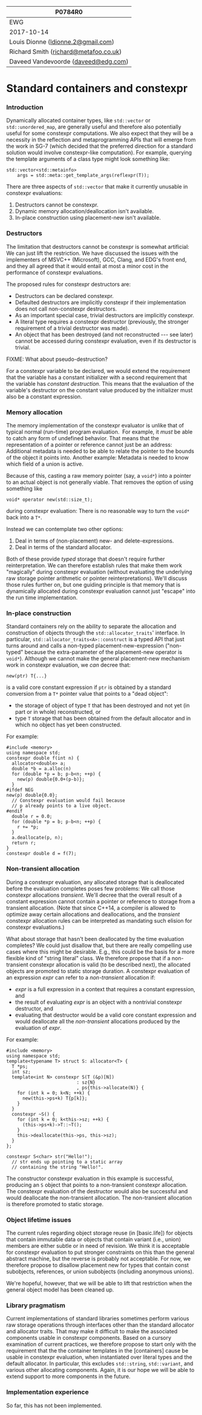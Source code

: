 P0784R0                                |
---------------------------------------|
EWG                                    |
2017-10-14                             |
Louis Dionne (ldionne.2@gmail.com)     |
Richard Smith (richard@metafoo.co.uk)  |
Daveed Vandevoorde (daveed@edg.com)    |

# Standard containers and constexpr

### Introduction

Dynamically allocated container types, like `std::vector` or `std::unordered_map`, are generally useful and therefore also potentially useful for some constexpr computations. We also expect that they will be a necessity in the reflection and metaprogramming APIs that will emerge from the work in SG-7 (which decided that the preferred direction for a standard solution would involve constexpr-like computation). For example, querying the template arguments of a class type might look something like:

	std::vector<std::metainfo>
	    args = std::meta::get_template_args(reflexpr(T));

There are three aspects of `std::vector` that make it currently unusable in constexpr evaluations:

1. Destructors cannot be constexpr.
2. Dynamic memory allocation/deallocation isn't available.
3. In-place construction using placement-new isn't available.

### Destructors

The limitation that destructors cannot be constexpr is somewhat artificial: We can just lift the restriction. We have discussed the issues with the implementers of MSVC++ (Microsoft), GCC, Clang, and EDG's front end, and they all agreed that it would entail at most a minor cost in the performance of constexpr evaluations.

The proposed rules for constexpr destructors are:

* Destructors can be declared constexpr.
* Defaulted destructors are implicitly constexpr if their implementation does not call non-constexpr destructors.
* As an important special case, trivial destructors are implicitly constexpr.
* A literal type requires a constexpr destructor (previously, the stronger requirement of a trivial destructor was made).
* An object that has been destroyed (and not reconstructed --- see later) cannot be accessed during constexpr evaluation, even if its destructor is trivial.

FIXME: What about pseudo-destruction?

For a constexpr variable to be declared, we would extend the
requirement that the variable has a constant initializer with 
a second requirement that the variable has *constant 
destruction*. This means that the evaluation of the 
variable's destructor on the constant value produced by the 
initializer must also be a constant expression.


### Memory allocation

The memory implementation of the constexpr evaluator is unlike that of typical normal (run-time) program evaluation.  For example, it *must* be able to catch any form of undefined behavior. That means that the representation of a pointer or reference cannot just be an address: Additional metadata is needed to be able to relate the pointer to the bounds of the object it points into. Another example: Metadata is needed to know which field of a union is active.

Because of this, casting a raw memory pointer (say, a `void*`) into a pointer to an actual object is not generally viable. That removes the option of using something like

	void* operator new(std::size_t);
	
during constexpr evaluation: There is no reasonable way to turn the `void*` back into a `T*`.

Instead we can contemplate two other options:

1. Deal in terms of (non-placement) new- and delete-expressions.
2. Deal in terms of the standard allocator.

Both of these provide *typed* storage that doesn't require further reinterpretation. We can therefore establish rules that make them work "magically" during constexpr evaluation (without evaluating the underlying raw storage pointer arithmetic or pointer reinterpretations).  We'll discuss those rules further on, but one guiding principle is that memory that is dynamically allocated during constexpr evaluation cannot just "escape" into the run time implementation.

### In-place construction

Standard containers rely on the ability to separate the allocation and construction of objects through the `std::allocator_traits`' interface. In particular, `std::allocator_traits<A>::construct` is a typed API that just turns around and calls a non-typed placement-new-expression ("non-typed" because the extra-parameter of the placement-new operator is `void*`).  Although we cannot make the general placement-new mechanism work in constexpr evaluation, we *can* decree that:

	new(ptr) T{...}
	
is a valid core constant expression if `ptr` is obtained by a standard conversion from a `T*` pointer value that points to a "dead object":

* the storage of object of type `T` that has been destroyed and not yet (in part or in whole) reconstructed, or
* type `T` storage that has been obtained from the default allocator and in which no object has yet been constructed.

For example:

    #include <memory>
    using namespace std;
    constexpr double f(int n) {
      allocator<double> a;
      double *b = a.alloc(n)
      for (double *p = b; p-b<n; ++p) {
        new(p) double{0.0+(p-b)};
      }
    #ifdef NEG
    new(p) double{0.0};
      // Constexpr evaluation would fail because
      // p already points to a live object.
    #endif
      double r = 0.0;
      for (double *p = b; p-b<n; ++p) {
        r += *p;
      }
      a.deallocate(p, n);
      return r;
    }
    constexpr double d = f(7);


### Non-transient allocation

During a constexpr evaluation, any allocated storage that is
deallocated before the evaluation completes poses few 
problems: We call those constexpr allocations *transient*. 
We'll decree that the overall result of a constant expression 
cannot contain a pointer or reference to storage from a 
transient allocation. (Note that since C++14, a compiler is 
allowed to optimize away certain allocations and 
deallocations, and the *transient* constexpr allocation rules 
can be interpreted as mandating such elision for constexpr 
evaluations.)

What about storage that hasn't been deallocated by the time evaluation completes?  We could just disallow that, but there are really compelling use cases where this might be desirable. E.g., this could be the basis for a more flexible kind of "string literal" class.  We therefore propose that if a non-transient constexpr allocation is valid (to be described next), the allocated objects are promoted to static storage duration.  A constexpr evaluation of an expression *expr* can refer to a *non-transient* allocation if:

* *expr* is a full expression in a context that requires a constant expression, and
* the result of evaluating *expr* is an object with a nontrivial constexpr destructor, and
* evaluating that destructor would be a valid core constant expression and would deallocate all the *non-transient* allocations produced by the evaluation of *expr*.

For example:

    #include <memory>
    using namespace std;
    template<typename T> struct S: allocator<T> {
      T *ps;
      int sz;
      template<int N> constexpr S(T (&p)[N])
                              : sz{N}
                              , ps{this->allocate(N)} {
        for (int k = 0; k<N; ++k) {
          new(this->ps+k) T{p[k]};
        }
      }
      constexpr ~S() {
        for (int k = 0; k<this->sz; ++k) {
          (this->ps+k)->T::~T();
        }
        this->deallocate(this->ps, this->sz);
      }
    };
    
    constexpr S<char> str("Hello!");
      // str ends up pointing to a static array
      // containing the string "Hello!".
      
The constructor constexpr evaluation in this example is successful, 
producing an `S` object that points to a non-transient constexpr allocation.
The constexpr evaluation of the destructor would also be successful and would
deallocate the non-transient allocation. The non-transient allocation is
therefore promoted to static storage.

### Object lifetime issues

The current rules regarding object storage reuse (in [basic.life]) for objects
that contain immutable data or objects that contain variant (i.e., union)
members are either subtle or in need of revision.  We think it is acceptable
for constexpr evaluation to put stronger constraints on this than the general
abstract machine, but the reverse is probably not acceptable.  For now, we
therefore propose to disallow placement new for types that contain const
subobjects, references, or union subobjects (including anonymous unions).

We're hopeful, however, that we will be able to lift that restriction when the
general object model has been cleaned up.

### Library pragmatism

Current implementations of standard libraries sometimes perform various
raw storage operations through interfaces other than the standard allocator
and allocator traits.  That may make it difficult to make the associated
components usable in constexpr components.  Based on a cursory examination
of current practices, we therefore propose to start only with the requirement
that the the container templates in the [containers] cause be usable in
constexpr evaluation, when instantiated over literal types and the default
allocator.  In particular, this excludes `std::string`, `std::variant`,
and various other allocating components.  Again, it is our hope we will be
able to extend support to more components in the future.

### Implementation experience

So far, this has not been implemented.


